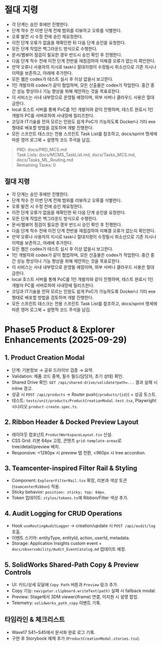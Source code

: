 # 절대 지령
- 각 단계는 승인 후에만 진행한다.
- 단계 착수 전 이번 단계 전체 범위를 리뷰하고 오류를 식별한다.
- 오류 발견 시 수정 전에 승인 재요청한다.
- 이전 단계 오류가 없음을 재확인한 뒤 다음 단계 승인을 요청한다.
- 모든 단계 작업은 백그라운드 방식으로 수행한다.
- 문서/웹뷰어 점검이 필요한 경우 반드시 승인 확인 후 진행한다.
- 다음 단계 착수 전에 이전 단계 전반을 재점검하여 미해결 오류가 없는지 확인한다.
- 만약 오류나 사용자의 지시로 task나 절대지령이 수정될시 취소선으로 기존 지시나 이력을 보존하고, 아래에 추가한다.
- 모든 웹은 codex가 테스트 실시 후 이상 없을시 보고한다.
- 1인 개발자와 codex가 같이 협업하며, 모든 산출물은 codex가 작업한다. 중간 중간 성능 향상이나 기능 향상을 위해 제안하는 것을 목표로한다.
- 이 서비스는 사내 내부망으로 운영될 예정이며, 외부 서버나 클라우드 사용은 절대 금한다.
- local 호스트 서버를 통해 PoC를 1인 개발자와 같이 진행하며, 테스트 완료시 1인 개발자 PC를 서버로하여 사내망에 릴리즈한다.
- 코딩과 IT기술을 전혀 모르는 인원도 쉽게 PoC가 가능하도록 Docker나 기타 exe 형태로 배포할 방법을 검토하며 개발 진행한다.
- 모든 스프린트 태스크는 전용 스프린트 Task List를 참조하고, docs/sprint 명세에 따른 영어 로그북 + 설명적 코드 주석을 남김.

> PRD: docs/PRD_MCS.md  
> Task Lists: docs/MCMS_TaskList.md, docs/Tasks_MCS.md, docs/Tasks_ML_Routing.md  
> Remaining Tasks: 0

## 절대 지령
- 각 단계는 승인 후에만 진행한다.
- 단계 착수 전 이번 단계 전체 범위를 리뷰하고 오류를 식별한다.
- 오류 발견 시 수정 전에 승인 재요청한다.
- 이전 단계 오류가 없음을 재확인한 뒤 다음 단계 승인을 요청한다.
- 모든 단계 작업은 백그라운드 방식으로 수행한다.
- 문서/웹뷰어 점검이 필요한 경우 반드시 승인 확인 후 진행한다.
- 다음 단계 착수 전에 이전 단계 전반을 재점검하여 미해결 오류가 없는지 확인한다.
- 만약 오류나 사용자의 지시로 task나 절대지령이 수정될시 취소선으로 기존 지시나 이력을 보존하고, 아래에 추가한다.
- 모든 웹은 codex가 테스트 실시 후 이상 없을시 보고한다.
- 1인 개발자와 codex가 같이 협업하며, 모든 산출물은 codex가 작업한다. 중간 중간 성능 향상이나 기능 향상을 위해 제안하는 것을 목표로한다.
- 이 서비스는 사내 내부망으로 운영될 예정이며, 외부 서버나 클라우드 사용은 절대 금한다.
- local 호스트 서버를 통해 PoC를 1인 개발자와 같이 진행하며, 테스트 완료시 1인 개발자 PC를 서버로하여 사내망에 릴리즈한다.
- 코딩과 IT기술을 전혀 모르는 인원도 쉽게 PoC가 가능하도록 Docker나 기타 exe 형태로 배포할 방법을 검토하며 개발 진행한다.
- 모든 스프린트 태스크는 전용 스프린트 Task List를 참조하고, docs/sprint 명세에 따른 영어 로그북 + 설명적 코드 주석을 남김.
# Phase5 Product & Explorer Enhancements (2025-09-29)

## 1. Product Creation Modal
- 단계: 기본정보 → 공유 드라이브 검증 → 요약.
- Validation: 제품 코드 중복, 필수 필드(담당자, 초기 상태) 확인.
- Shared Drive 확인: `GET /api/shared-drive/validate?path=...` 결과 실패 시 inline 경고.
- 성공 시 `POST /api/products` → Router push(`/products/{id}`) + 성공 토스트.
- 테스트: `tests/unit/products/ProductCreationModal.test.tsx`, Playwright 시나리오 `product-create.spec.ts`.

## 2. Ribbon Header & Docked Preview Layout
- 레이아웃 컴포넌트 `ProductWorkspaceLayout.tsx` 신설.
- CSS Grid: 리본 64px 고정, 콘텐츠 `grid-template-areas`로 tree/detail/preview 배치.
- Responsive: <1280px 시 preview 탭 전환, <960px 시 tree accordion.

## 3. Teamcenter-inspired Filter Rail & Styling
- Component: `ExplorerFilterRail.tsx` 확장, 리본과 색상 토큰(`teamcenterRibbon`) 적용.
- Sticky behavior: `position: sticky; top: 64px`.
- Token 업데이트: `styles/tokens.ts`에 Ribbon/Filter 색상 추가.

## 4. Audit Logging for CRUD Operations
- Hook `useRoutingAuditLogger` → creation/update 시 `POST /api/audit/log` 호출.
- 이벤트 스키마: entityType, entityId, action, userId, metadata.
- Storage: Application Insights custom event + `docs/observability/Audit_EventCatalog.md` 업데이트 예정.

## 5. SolidWorks Shared-Path Copy & Preview Controls
- UI: 카드/상세 모달에 `Copy Path` 버튼과 `Preview` 링크 추가.
- Copy 기능: `navigator.clipboard.writeText(path)` 실패 시 fallback modal.
- Preview: Stage에서 3DM viewer(iframe) 연결, 미지원 시 설명 팝업.
- Telemetry: `solidworks_path_copy` 이벤트 기록.

## 타임라인 & 체크리스트
- Wave17 S41~S45에서 문서화 완료 로그 기록.
- 구현 후 Storybook 예제 추가 (`ProductCreationModal.stories.tsx`).

